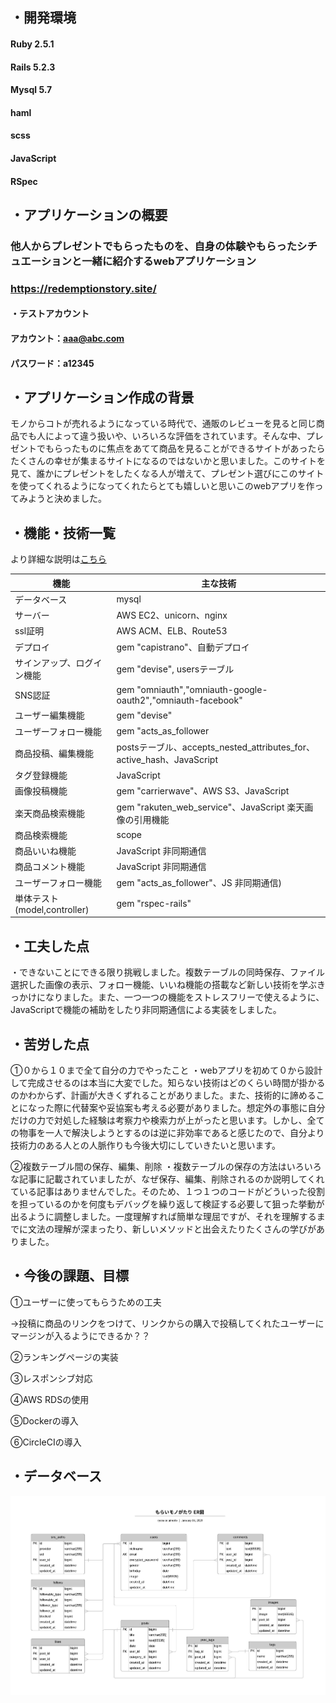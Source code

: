## ・開発環境
#### Ruby 2.5.1
#### Rails 5.2.3
#### Mysql 5.7
#### haml
#### scss
#### JavaScript
#### RSpec

## ・アプリケーションの概要
### 他人からプレゼントでもらったものを、自身の体験やもらったシチュエーションと一緒に紹介するwebアプリケーション
### https://redemptionstory.site/
#### ・テストアカウント
#### アカウント：aaa@abc.com
#### パスワード：a12345

## ・アプリケーション作成の背景
モノからコトが売れるようになっている時代で、通販のレビューを見ると同じ商品でも人によって違う扱いや、いろいろな評価をされています。そんな中、プレゼントでもらったものに焦点をあてて商品を見ることができるサイトがあったらたくさんの幸せが集まるサイトになるのではないかと思いました。このサイトを見て、誰かにプレゼントをしたくなる人が増えて、プレゼント選びにこのサイトを使ってくれるようになってくれたらとても嬉しいと思いこのwebアプリを作ってみようと決めました。

## ・機能・技術一覧
より詳細な説明は[こちら](https://docs.google.com/document/d/1ijh3bLqAKyu-YL8z9MN2-uh7jWesU0eGe5kYNM55omA/edit#)

|機能|主な技術|
|-|-|
|データベース|mysql|
|サーバー|AWS EC2、unicorn、nginx|
|ssl証明|AWS ACM、ELB、Route53|
|デプロイ|gem "capistrano"、自動デプロイ|
|サインアップ、ログイン機能|gem "devise", usersテーブル|
|SNS認証|gem "omniauth","omniauth-google-oauth2","omniauth-facebook"|
|ユーザー編集機能|gem "devise"|
|ユーザーフォロー機能|gem "acts_as_follower|
|商品投稿、編集機能|postsテーブル、accepts_nested_attributes_for、active_hash、JavaScript|
|タグ登録機能|JavaScript|
|画像投稿機能|gem "carrierwave"、AWS S3、JavaScript|
|楽天商品検索機能|gem "rakuten_web_service"、JavaScript 楽天画像の引用機能|
|商品検索機能|scope|
|商品いいね機能|JavaScript 非同期通信|
|商品コメント機能|JavaScript 非同期通信|
|ユーザーフォロー機能|gem "acts_as_follower"、JS 非同期通信)|
|単体テスト(model,controller)|gem "rspec-rails"|

## ・工夫した点
・できないことにできる限り挑戦しました。複数テーブルの同時保存、ファイル選択した画像の表示、フォロー機能、いいね機能の搭載など新しい技術を学ぶきっかけになりました。また、一つ一つの機能をストレスフリーで使えるように、JavaScriptで機能の補助をしたり非同期通信による実装をしました。

## ・苦労した点
①０から１０まで全て自分の力でやったこと
・webアプリを初めて０から設計して完成させるのは本当に大変でした。知らない技術はどのくらい時間が掛かるのかわからず、計画が大きくずれることがありました。また、技術的に諦めることになった際に代替案や妥協案も考える必要がありました。想定外の事態に自分だけの力で対処した経験は考察力や検索力が上がったと思います。しかし、全ての物事を一人で解決しようとするのは逆に非効率であると感じたので、自分より技術力のある人との人脈作りも今後大切にしていきたいと思います。

②複数テーブル間の保存、編集、削除
・複数テーブルの保存の方法はいろいろな記事に記載されていましたが、なぜ保存、編集、削除されるのか説明してくれている記事はありませんでした。そのため、１つ１つのコードがどういった役割を担っているのかを何度もデバッグを繰り返して検証する必要して狙った挙動が出るように調整しました。一度理解すれば簡単な理屈ですが、それを理解するまでに文法の理解が深まったり、新しいメソッドと出会えたりたくさんの学びがありました。

## ・今後の課題、目標
①ユーザーに使ってもらうための工夫

→投稿に商品のリンクをつけて、リンクからの購入で投稿してくれたユーザーにマージンが入るようにできるか？？

②ランキングページの実装

③レスポンシブ対応

④AWS RDSの使用

⑤Dockerの導入

⑥CircleCIの導入


## ・データベース
![ER図](app/assets/images/RedemptionStory.jpg)

